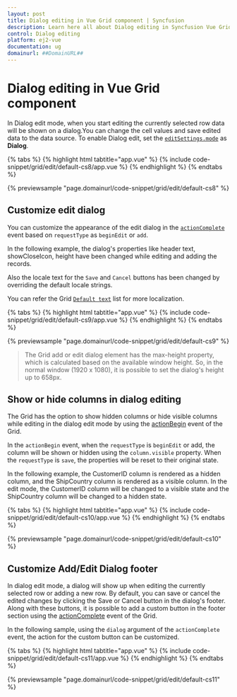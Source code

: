 ```yaml
---
layout: post
title: Dialog editing in Vue Grid component | Syncfusion
description: Learn here all about Dialog editing in Syncfusion Vue Grid component of Syncfusion Essential JS 2 and more.
control: Dialog editing 
platform: ej2-vue
documentation: ug
domainurl: ##DomainURL##
---
```


# Dialog editing in Vue Grid component

In Dialog edit mode, when you start editing the currently selected row data will be shown on a dialog.You can change the cell values and save edited data to the data source.
To enable Dialog edit, set the [`editSettings.mode`](https://ej2.syncfusion.com/vue/documentation/api/grid/editSettings/#mode) as **Dialog**.

{% tabs %}
{% highlight html tabtitle="app.vue" %}
{% include code-snippet/grid/edit/default-cs8/app.vue %}
{% endhighlight %}
{% endtabs %}
        
{% previewsample "page.domainurl/code-snippet/grid/edit/default-cs8" %}

## Customize edit dialog

You can customize the appearance of the edit dialog in the [`actionComplete`](https://ej2.syncfusion.com/vue/documentation/api/grid/#actioncomplete) event based on `requestType` as `beginEdit` or `add`.

In the following example, the dialog's properties like header text, showCloseIcon, height have been changed while editing and adding the records.

Also the locale text for the `Save` and `Cancel` buttons has been changed by overriding the default locale strings.

You can refer the Grid [`Default text`](../global-local/) list for more localization.

{% tabs %}
{% highlight html tabtitle="app.vue" %}
{% include code-snippet/grid/edit/default-cs9/app.vue %}
{% endhighlight %}
{% endtabs %}
        
{% previewsample "page.domainurl/code-snippet/grid/edit/default-cs9" %}

> The Grid add or edit dialog element has the max-height property, which is calculated based on the available window height. So, in the normal window (1920 x 1080), it is possible to set the dialog's height up to 658px.

## Show or hide columns in dialog editing

The Grid has the option to show hidden columns or hide visible columns while editing in the dialog edit mode by using the [actionBegin](https://ej2.syncfusion.com/vue/documentation/api/grid/#actionbegin) event of the Grid.

In the `actionBegin` event, when the `requestType` is `beginEdit` or add, the column will be shown or hidden using the `column.visible` property. When the `requestType` is `save`, the properties will be reset to their original state.

In the following example, the CustomerID column is rendered as a hidden column, and the ShipCountry column is rendered as a visible column. In the edit mode, the CustomerID column will be changed to a visible state and the ShipCountry column will be changed to a hidden state.

{% tabs %}
{% highlight html tabtitle="app.vue" %}
{% include code-snippet/grid/edit/default-cs10/app.vue %}
{% endhighlight %}
{% endtabs %}
        
{% previewsample "page.domainurl/code-snippet/grid/edit/default-cs10" %}

## Customize Add/Edit Dialog footer

In dialog edit mode, a dialog will show up when editing the currently selected row or adding a new row. By default, you can save or cancel the edited changes by clicking the Save or Cancel button in the dialog's footer. Along with these buttons, it is possible to add a custom button in the footer section using the [actionComplete](https://ej2.syncfusion.com/vue/documentation/api/grid/#actioncomplete) event of the Grid.

In the following sample, using the `dialog` argument of the `actionComplete` event, the action for the custom button can be customized.

{% tabs %}
{% highlight html tabtitle="app.vue" %}
{% include code-snippet/grid/edit/default-cs11/app.vue %}
{% endhighlight %}
{% endtabs %}
        
{% previewsample "page.domainurl/code-snippet/grid/edit/default-cs11" %}